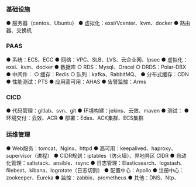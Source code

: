 ### 基础设施
● 服务器（centos、Ubuntu）
● 虚拟化：exsi/Vcenter、kvm、docker
● 路由器、交换机

### PAAS
● 系统：ECS、ECC
● 网络：VPC、SLB、LVS、云企业网、Ipsec
● 虚拟化：exsi、kvm、docker
● 数据库
  ○ RDS：Mysql、Oracel
  ○ DRDS：Polar-DBX
● 中间件：
  ○ 缓存：Redis
  ○ 队列：kafka、RabbitMQ、
● 分布式缓存：CDN
● 性能测试：PTS
● 应用高可用：AHAS
● 告警监控：Arms

### CICD
● 代码管理：gitlab、svn、git
● 环境构建：jekins、云效、maven
● 测试：
● 环境交付：云效、ACR
● 部署：Edas、ACK集群、ECS集群

### 运维管理
● Web服务：tomcat、Nginx、httpd
● 高可用：keepalived、haproxy、supervisor（进程）
● CIDR规划：iptables（防火墙）、异地异区 CIDR
● 自动化管理：saltstack、ansible、rsync
● 日志管理：Elasticsearch、logstash、filebeat、kibana、logrotate（日志切割）
● 配置中心：Apollo
● 注册中心：zookeeper、Eureka
● 监控：zabbix、prometheus
● 其他：DNS、Ntp、

